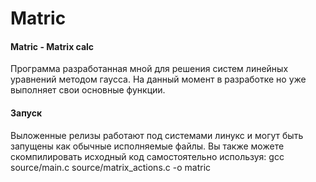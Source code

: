 # Matric
#### Matric - Matrix calc
Программа разработанная мной для решения систем линейных уравнений методом гаусса.
На данный момент в разработке но уже выполняет свои основные функции.
#### Запуск
Выложенные релизы работают под системами линукс и могут быть запущены как обычные исполняемые файлы.
Вы также можете скомпилировать исходный код самостоятельно используя:
gcc source/main.c source/matrix_actions.c -o matric
